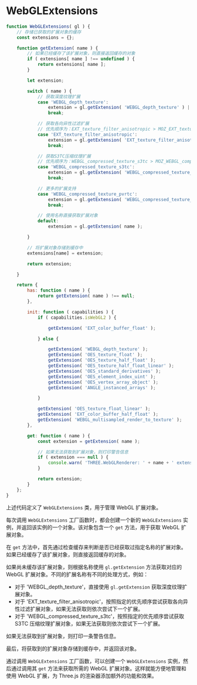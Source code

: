 # WebGLExtensions

```js
function WebGLExtensions( gl ) {
    // 存储已获取的扩展对象的缓存
    const extensions = {};

    function getExtension( name ) {
        // 如果已经缓存了该扩展对象，则直接返回缓存的对象
        if ( extensions[ name ] !== undefined ) {
            return extensions[ name ];
        }

        let extension;

        switch ( name ) {
            // 获取深度纹理扩展
            case 'WEBGL_depth_texture':
                extension = gl.getExtension( 'WEBGL_depth_texture' ) || gl.getExtension( 'MOZ_WEBGL_depth_texture' ) || gl.getExtension( 'WEBKIT_WEBGL_depth_texture' );
                break;

            // 获取各向异性过滤扩展
            // 优先顺序为：EXT_texture_filter_anisotropic > MOZ_EXT_texture_filter_anisotropic > WEBKIT_EXT_texture_filter_anisotropic
            case 'EXT_texture_filter_anisotropic':
                extension = gl.getExtension( 'EXT_texture_filter_anisotropic' ) || gl.getExtension( 'MOZ_EXT_texture_filter_anisotropic' ) || gl.getExtension( 'WEBKIT_EXT_texture_filter_anisotropic' );
                break;

            // 获取S3TC压缩纹理扩展
            // 优先顺序为：WEBGL_compressed_texture_s3tc > MOZ_WEBGL_compressed_texture_s3tc > WEBKIT_WEBGL_compressed_texture_s3tc
            case 'WEBGL_compressed_texture_s3tc':
                extension = gl.getExtension( 'WEBGL_compressed_texture_s3tc' ) || gl.getExtension( 'MOZ_WEBGL_compressed_texture_s3tc' ) || gl.getExtension( 'WEBKIT_WEBGL_compressed_texture_s3tc' );
                break;

            // 更多的扩展支持
            case 'WEBGL_compressed_texture_pvrtc':
                extension = gl.getExtension( 'WEBGL_compressed_texture_pvrtc' ) || gl.getExtension( 'WEBKIT_WEBGL_compressed_texture_pvrtc' );
                break;

            // 使用名称直接获取扩展对象
            default:
                extension = gl.getExtension( name );

        }

        // 将扩展对象存储到缓存中
        extensions[name] = extension;

        return extension;

    }

    return {
        has: function ( name ) {
            return getExtension( name ) !== null;
        },

        init: function ( capabilities ) {
            if ( capabilities.isWebGL2 ) {

                getExtension( 'EXT_color_buffer_float' );

            } else {

                getExtension( 'WEBGL_depth_texture' );
                getExtension( 'OES_texture_float' );
                getExtension( 'OES_texture_half_float' );
                getExtension( 'OES_texture_half_float_linear' );
                getExtension( 'OES_standard_derivatives' );
                getExtension( 'OES_element_index_uint' );
                getExtension( 'OES_vertex_array_object' );
                getExtension( 'ANGLE_instanced_arrays' );

            }

            getExtension( 'OES_texture_float_linear' );
            getExtension( 'EXT_color_buffer_half_float' );
            getExtension( 'WEBGL_multisampled_render_to_texture' );
        },

        get: function ( name ) {
            const extension = getExtension( name );

            // 如果无法获取到扩展对象，则打印警告信息
            if ( extension === null ) {
                console.warn( 'THREE.WebGLRenderer: ' + name + ' extension not supported.' );
            }

            return extension;
        }
    };
}
```

上述代码定义了 `WebGLExtensions` 类，用于管理 WebGL 扩展对象。

每次调用 `WebGLExtensions` 工厂函数时，都会创建一个新的 `WebGLExtensions` 实例，并返回该实例的一个对象。该对象包含一个 `get` 方法，用于获取 WebGL 扩展对象。

在 `get` 方法中，首先通过检查缓存来判断是否已经获取过指定名称的扩展对象。如果已经缓存了该扩展对象，则直接返回缓存的对象。

如果尚未缓存该扩展对象，则根据名称使用 `gl.getExtension` 方法获取对应的 WebGL 扩展对象。不同的扩展名称有不同的处理方式，例如：

- 对于 'WEBGL_depth_texture'，直接使用 `gl.getExtension` 获取深度纹理扩展对象。
- 对于 'EXT_texture_filter_anisotropic'，按照指定的优先顺序尝试获取各向异性过滤扩展对象，如果无法获取则依次尝试下一个扩展。
- 对于 'WEBGL_compressed_texture_s3tc'，按照指定的优先顺序尝试获取 S3TC 压缩纹理扩展对象，如果无法获取则依次尝试下一个扩展。

如果无法获取到扩展对象，则打印一条警告信息。

最后，将获取到的扩展对象存储到缓存中，并返回该对象。

通过调用 `WebGLExtensions` 工厂函数，可以创建一个 `WebGLExtensions` 实例，然后通过调用其 `get` 方法来获取所需的 WebGL 扩展对象。这样就能方便地管理和使用 WebGL 扩展，为 Three.js 的渲染器添加额外的功能和效果。
